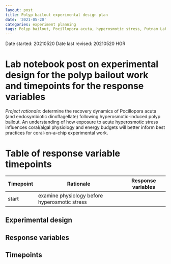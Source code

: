 ```yaml
---
layout: post
title: Polyp bailout experimental design plan
date: '2021-05-20'
categories: experiment planning
tags: Polyp bailout, Pocillopora acuta, hyperosmotic stress, Putnam Lab, NSF HDR, synthetic coral, CBLS Aquarium Room
---
```


Date started: 20210520
Date last revised: 20210520 HGR

# Lab notebook post on experimental design for the polyp bailout work and timepoints for the response variables
*Project rationale:* determine the recovery dynamics of Pocillopora acuta (and endosymbiotic dinoflagellate) following hyperosmotic-induced polyp bailout. An understanding of how exposure to acute hyperosmotic stress influences coral/algal physiology and energy budgets will better inform best practices for coral-on-a-chip experimental work.

# Table of response variable timepoints

| Timepoint | Rationale | Response variables |
| --- | --- | --- |
| start | examine physiology before hyperosmotic stress |

## Experimental design
## Response variables
## Timepoints
